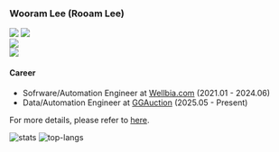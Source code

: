 ### Wooram Lee (Rooam Lee)
[![](https://img.shields.io/badge/Gmail-black?logo=gmail&logoColor=white)](mailto:leewr9@gmail.com)
[![](https://img.shields.io/badge/LinkedIn-black?logo=inspire&logoColor=white)](https://www.linkedin.com/in/rooam-lee)	
[![](https://img.shields.io/badge/Twitter-black?logo=x&logoColor=white)](https://x.com/rooam_lee)	
[![](https://img.shields.io/badge/Instagram-black?logo=instagram&logoColor=white)](https://www.instagram.com/rooam_lee)	

#### Career
- Sofrware/Automation Engineer at [Wellbia.com](https://www.wellbia.com/) (2021.01 - 2024.06)
- Data/Automation Engineer at [GGAuction](https://www.ggi.co.kr/) (2025.05 - Present)

For more details, please refer to [here](https://github.com/leewr9/leewr9/blob/master/RESUME.md).

![stats](https://github-readme-stats.vercel.app/api?username=leewr9&show_icons=true&theme=transparent&layout=compact&hide_border=true)
![top-langs](https://github-readme-stats.vercel.app/api/top-langs?username=leewr9&show_icons=true&theme=transparent&layout=compact&hide_border=true)
